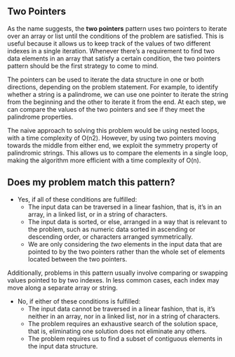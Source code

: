 ## Two Pointers

As the name suggests, the  **two pointers**  pattern uses two pointers to iterate over an array or list until the conditions of the problem are satisfied. This is useful because it allows us to keep track of the values of two different indexes in a single iteration. Whenever there’s a requirement to find two data elements in an array that satisfy a certain condition, the two pointers pattern should be the first strategy to come to mind.

The pointers can be used to iterate the data structure in one or both directions, depending on the problem statement. For example, to identify whether a string is a palindrome, we can use one pointer to iterate the string from the beginning and the other to iterate it from the end. At each step, we can compare the values of the two pointers and see if they meet the palindrome properties.

The naive approach to solving this problem would be using nested loops, with a time complexity of  O(n2). However, by using two pointers moving towards the middle from either end, we exploit the symmetry property of palindromic strings. This allows us to compare the elements in a single loop, making the algorithm more efficient with a time complexity of  O(n).

## Does my problem match this pattern?

-   Yes, if all of these conditions are fulfilled:
    -   The input data can be traversed in a linear fashion, that is, it’s in an array, in a linked list, or in a string of characters.
    -   The input data is sorted, or else, arranged in a way that is relevant to the problem, such as numeric data sorted in ascending or descending order, or characters arranged symmetrically.
    -   We are only considering the  _two_  elements in the input data that are pointed to by the two pointers rather than the whole set of elements located between the two pointers.

Additionally, problems in this pattern usually involve comparing or swapping values pointed to by two indexes. In less common cases, each index may move along a separate array or string.

-   No, if either of these conditions is fulfilled:
    -   The input data cannot be traversed in a linear fashion, that is, it’s neither in an array, nor in a linked list, nor in a string of characters.
    -   The problem requires an exhaustive search of the solution space, that is, eliminating one solution does not eliminate any others.
    -   The problem requires us to find a subset of contiguous elements in the input data structure.
